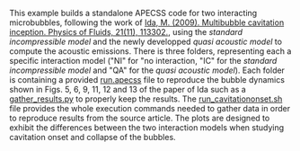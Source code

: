 This example builds a standalone APECSS code for two interacting microbubbles, following the work of [Ida, M. (2009). Multibubble cavitation inception. Physics of Fluids, 21(11), 113302.](https://doi.org/10.1063/1.3265547), using the _standard incompressible model_ and the newly developped _quasi acoustic model_ to compute the acoustic emissions. There is three folders, representing each a specific interaction model ("NI" for "no interaction, "IC" for the _standard incompressible model_ and "QA" for the _quasi acoustic model_). Each folder is containing a provided [run.apecss](./IC/run.apecss) file to reproduce the bubble dynamics shown in Figs. 5, 6, 9, 11, 12 and 13 of the paper of Ida such as a [gather_results.py](./IC/gather_results.py) to properly keep the results. The [run_cavitationonset.sh](./run_cavitationonset.sh) file provides the whole execution commands needed to gather data in order to reproduce results from the source article. The plots are designed to exhibit the differences between the two interaction models when studying cavitation onset and collapse of the bubbles.